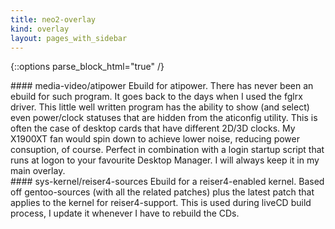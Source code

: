 ```yaml
---
title: neo2-overlay
kind: overlay
layout: pages_with_sidebar
---
```


{::options parse_block_html="true" /}

<article>
#### media-video/atipower
Ebuild for atipower. There has never been an ebuild for such program. It goes back to the days when I used the fglrx driver. This little well written program has the ability to show (and select) even power/clock statuses that are hidden from the aticonfig utility. This is often the case of desktop cards that have different 2D/3D clocks. My X1900XT fan would spin down to achieve lower noise, reducing power consuption, of course. Perfect in combination with a login startup script that runs at logon to your favourite Desktop Manager. I will always keep it in my main overlay.
</article>

<article>
#### sys-kernel/reiser4-sources
Ebuild for a reiser4-enabled kernel. Based off gentoo-sources (with all the related patches) plus the latest patch that applies to the kernel for reiser4-support. This is used during liveCD build process, I update it whenever I have to rebuild the CDs.
</article>
